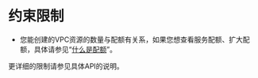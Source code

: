 # 约束限制<a name="zh-cn_topic_0173364204"></a>

-   您能创建的VPC资源的数量与配额有关系，如果您想查看服务配额、扩大配额，具体请参见“[什么是配额](https://support.huaweicloud.com/zh-cn/vpc_faq/vpc_faq_0051.html)”。

更详细的限制请参见具体API的说明。

